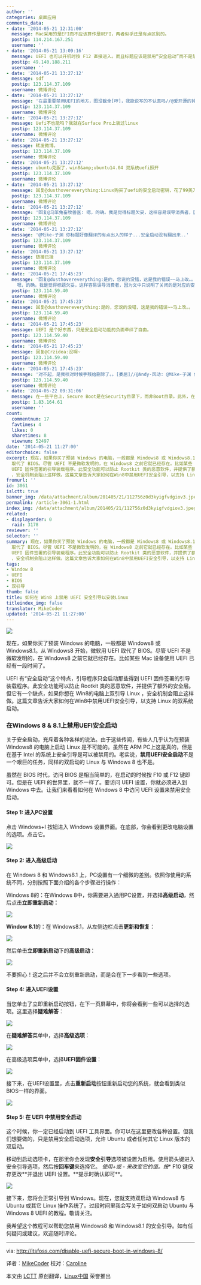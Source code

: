 ```yaml
---
author: ''
categories: 桌面应用
comments_data:
- date: '2014-05-21 12:31:00'
  message: Mac采用的是EFI而不应该算作是UEFI，两者似乎还是有点区别的。
  postip: 114.214.167.251
  username: ''
- date: '2014-05-21 13:09:16'
  message: UEFI 也可以开机时按 F12 直接进入。而且标题应该是禁用“安全启动”而不是禁用 UEFI ，这样会误导别人以为
  postip: 49.140.188.211
  username: ''
- date: '2014-05-21 13:27:12'
  message: sdf
  postip: 123.114.37.109
  username: 微博评论
- date: '2014-05-21 13:27:12'
  message: '在最重要禁用UEFI的地方，图没截全[哼]，我能说写的不认真吗//@爱开源的钟情GNOME: sdf'
  postip: 123.114.37.109
  username: 微博评论
- date: '2014-05-21 13:27:12'
  message: Uefi不也能吗？我就在Surface Pro上装过linux
  postip: 123.114.37.109
  username: 微博评论
- date: '2014-05-21 13:27:12'
  message: 转发微博。
  postip: 123.114.37.109
  username: 微博评论
- date: '2014-05-21 13:27:12'
  message: ubuntu克服了，win8&amp;ubuntu14.04 双系统uefi照开
  postip: 123.114.37.109
  username: 微博评论
- date: '2014-05-21 13:27:12'
  message: 回复@dusthovereverything:Linux购买了uefi的安全启动密钥，花了99美刀。其对应的公钥控制在微软手里。如果微软宣布废除公钥，那linux就无法安装在uefi的电脑上了。
  postip: 123.114.37.109
  username: 微博评论
- date: '2014-05-21 13:27:12'
  message: '回复@乌笨兔畜牧兽医: 嗯，的确。我是觉得标题欠妥，这样容易误导消费者，因为文中只说明了关闭的是对应的安全策略而不是整个UEFI'
  postip: 123.114.37.109
  username: 微博评论
- date: '2014-05-21 13:27:12'
  message: '@Mike-子渊 你标题好像翻译的有点出入的样子...安全启动没有翻出来..'
  postip: 123.114.37.109
  username: 微博评论
- date: '2014-05-21 13:27:12'
  message: 链接已挂
  postip: 123.114.37.109
  username: 微博评论
- date: '2014-05-21 17:45:23'
  message: '回复@dusthovereverything:是的，您说的没错，这是我的错误~~马上改。。 //@dusthovereverything:回复@乌笨兔畜牧兽医:
    嗯，的确。我是觉得标题欠妥，这样容易误导消费者，因为文中只说明了关闭的是对应的安全策略而不是整个UEFI'
  postip: 123.114.59.40
  username: 微博评论
- date: '2014-05-21 17:45:23'
  message: 回复@dusthovereverything:是的，您说的没错，这是我的错误~~马上改。。
  postip: 123.114.59.40
  username: 微博评论
- date: '2014-05-21 17:45:23'
  message: UEFI 是个好东西，只是安全启动功能的负面牵绊了自由。
  postip: 123.114.59.40
  username: 微博评论
- date: '2014-05-21 17:45:23'
  message: 回复@Crzidea:没啊~
  postip: 123.114.59.40
  username: 微博评论
- date: '2014-05-21 17:45:23'
  message: '对不起，是我校对时候手残给删除了。。[委屈]//@Andy-风动: @Mike-子渊 你标题好像翻译的有点出入的样子...安全启动没有翻出来..'
  postip: 123.114.59.40
  username: 微博评论
- date: '2014-05-22 09:31:06'
  message: 在一些平台上，Secure Boot是在Security目录下，而非Boot目录。此外，在一些平台上，Secure Boot与CSM的设
  postip: 1.83.164.61
  username: ''
count:
  commentnum: 17
  favtimes: 4
  likes: 0
  sharetimes: 8
  viewnum: 52497
date: '2014-05-21 11:27:00'
editorchoice: false
excerpt: 现在，如果你买了预装 Windows 的电脑，一般都是 Windows8 或 Windows8.1。从 Windows8 开始，微软用 UEFI
  取代了 BIOS。尽管 UEFI 不是微软发明的，在 Windows8 之前它就已经存在。比如某些 Mac 设备使用 UEFI 已经有一段时间了。 UEFI 有安全启动这个特点，引导程序只会启动那些得到
  UEFI 固件签署的引导装载程序。此安全功能可以防止 Rootkit 类的恶意软件，并提供了额外的安全层。但它有一个缺点，如果你想在 Win8的电脑上双引导 Linux
  ，安全机制会阻止这样做。这篇文章告诉大家如何在Win8中禁用UEFI安全引导，以支持 Linux 的双系统
fromurl: ''
id: 3061
islctt: true
banner_img: /data/attachment/album/201405/21/112756z0d3kyigfvdgiov3.jpeg
permalink: /article-3061-1.html
index_img: /data/attachment/album/201405/21/112756z0d3kyigfvdgiov3.jpeg.thumb.jpg
related:
- displayorder: 0
  raid: 3178
reviewer: ''
selector: ''
summary: 现在，如果你买了预装 Windows 的电脑，一般都是 Windows8 或 Windows8.1。从 Windows8 开始，微软用 UEFI
  取代了 BIOS。尽管 UEFI 不是微软发明的，在 Windows8 之前它就已经存在。比如某些 Mac 设备使用 UEFI 已经有一段时间了。 UEFI 有安全启动这个特点，引导程序只会启动那些得到
  UEFI 固件签署的引导装载程序。此安全功能可以防止 Rootkit 类的恶意软件，并提供了额外的安全层。但它有一个缺点，如果你想在 Win8的电脑上双引导 Linux
  ，安全机制会阻止这样做。这篇文章告诉大家如何在Win8中禁用UEFI安全引导，以支持 Linux 的双系统
tags:
- Window 8
- UEFI
- BIOS
- 双引导
thumb: false
title: 如何在 Win8 上禁用 UEFI 安全引导以安装Linux
titleindex_img: false
translator: MikeCoder
updated: '2014-05-21 11:27:00'
---
```


![](/data/attachment/album/201405/21/112756z0d3kyigfvdgiov3.jpeg)


现在，如果你买了预装 Windows 的电脑，一般都是 Windows8 或 Windows8.1。从 Windows8 开始，微软用 UEFI 取代了 BIOS。尽管 UEFI 不是微软发明的，在 Windows8 之前它就已经存在。比如某些 Mac 设备使用 UEFI 已经有一段时间了。


UEFI 有“安全启动”这个特点，引导程序只会启动那些得到 UEFI 固件签署的引导装载程序。此安全功能可以防止 Rootkit 类的恶意软件，并提供了额外的安全层。但它有一个缺点，如果你想在 Win8的电脑上双引导 Linux ，安全机制会阻止这样做。这篇文章告诉大家如何在Win8中禁用UEFI安全引导，以支持 Linux 的双系统启动。


### 在Windows 8 & 8.1上禁用UEFI安全启动


关于安全启动，充斥着各种各样的说法。由于这些传闻，有些人几乎认为在预装 Windows8 的电脑上启动 Linux 是不可能的。虽然在 ARM PC上这是真的，但是在基于 Intel 的系统上安全引导是可以被禁用的。老实说，**禁用UEFI安全启动**不是一个艰巨的任务，同样的双启动的 Linux 与 Windows 8 也不是。


虽然在 BIOS 时代，访问 BIOS 是相当简单的，在启动的时候按 F10 或 F12 键即可。但是在 UEFI 的世界里，就不一样了。要访问 UEFI 设置，你就必须进入到 Windows 中去。让我们来看看如何在 Windows 8 中访问 UEFI 设置来禁用安全启动。


#### Step 1: 进入PC设置


点击 Windows+I 按钮进入 Windows 设置界面。在底部，你会看到更改电脑设置的选项。点击它。


![](/data/attachment/album/201405/21/112757c19oe2y3xr0euo3u.jpeg)


#### Step 2: 进入高级启动


在 Windows 8 和 Windows8.1 上，PC设置有一个细微的差别。依照你使用的系统不同，分别按照下面介绍的各个步骤进行操作：


Windows 8的：在Windows 8中，你需要进入通用PC设置，并选择**高级启动**，然后点击**立即重新启动：**


![](/data/attachment/album/201405/21/112757ainlaiuossallpwa.jpg)


**Window 8.1**的：在 Windows8.1，从左侧边栏点击**更新和恢复**：


![](/data/attachment/album/201405/21/112757su1k1tq2vh2y7fy1.jpeg)


然后单击**立即重新启动**下的**高级启动**：


![](/data/attachment/album/201405/21/112758fj6fq4itgrn67r3t.jpeg)


不要担心！这之后并不会立刻重新启动，而是会在下一步看到一些选项。


#### Step 4: 进入UEFI设置


当您单击了立即重新启动按钮，在下一页屏幕中，你将会看到一些可以选择的选项。这里选择**疑难解答**：


![](/data/attachment/album/201405/21/112758f0fu6uuvixiziiav.jpg)


在**疑难解答**菜单中，选择**高级选项**：


![](/data/attachment/album/201405/21/112759u8c7w7cwqswaqwks.jpg)


在高级选项菜单中，选择**UEFI固件设置**：


![](/data/attachment/album/201405/21/112759jtnqlhfqt1n8diil.jpg)


接下来，在UEFI设置里，点击**重新启动**按钮重新启动您的系统，就会看到类似BIOS一样的界面。


![](/data/attachment/album/201405/21/112800b7tgwmghqvsuc44z.jpg)


#### Step 5: 在 UEFI 中禁用安全启动


这个时候，你一定已经启动到 UEFI 工具界面。你可以在这里更改各种设置。但我们想要做的，只是禁用安全启动选项，允许 Ubuntu 或者任何其它 Linux 版本的双启动。


移动到启动选项卡，在那里你会发现**安全引导**选项被设置为启用。使用箭头键进入安全引导选项，然后按**回车键**来选择它。 *使用+或 - 来改变它的值。按*\* F10 键保存更改**并退出 UEFI 设置。**提示时确认即可\*\*。


![](/data/attachment/album/201405/21/112800zu6b77l7c6z35b37.jpg)


接下来，您将会正常引导到 Windows。现在，您就支持双启动 Windows8 与 Ubuntu 或其它 Linux 操作系统了。过段时间里我会写关于如何双启动 Ubuntu 与 Windows 8 UEFI 的教程。敬请关注。


我希望这个教程可以帮助您禁用 Windows8 和 Windows8.1 的安全引导。如有任何疑问或建议，欢迎随时评论。




---


via: <http://itsfoss.com/disable-uefi-secure-boot-in-windows-8/>


译者：[MikeCoder](https://github.com/MikeCoder) 校对：[Caroline](https://github.com/carolinewuyan)


本文由 [LCTT](https://github.com/LCTT/TranslateProject) 原创翻译，[Linux中国](http://linux.cn/) 荣誉推出